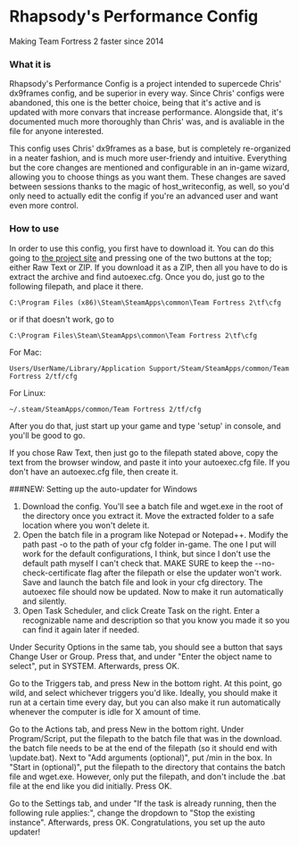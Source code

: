 Rhapsody's Performance Config
==========
Making Team Fortress 2 faster since 2014

### What it is
Rhapsody's Performance Config is a project intended to supercede Chris' dx9frames config, and be superior in every way. Since Chris' configs were abandoned, this one is the better choice, being that it's active and is updated with more convars that increase performance. Alongside that, it's documented much more thoroughly than Chris' was, and is avaliable in the file for anyone interested.

This config uses Chris' dx9frames as a base, but is completely re-organized in a neater fashion, and is much more user-friendy and intuitive. Everything but the core changes are mentioned and configurable in an in-game wizard, allowing you to choose things as you want them. These changes are saved between sessions thanks to the magic of host_writeconfig, as well, so you'd only need to actually edit the config if you're an advanced user and want even more control.

### How to use
In order to use this config, you first have to download it. You can do this going to [the project site](http://rhapsodysl.github.io/perfconfig/) and pressing one of the two buttons at the top; either Raw Text or ZIP. If you download it as a ZIP, then all you have to do is extract the archive and find autoexec.cfg. Once you do, just go to the following filepath, and place it there.

`C:\Program Files (x86)\Steam\SteamApps\common\Team Fortress 2\tf\cfg`

or if that doesn't work, go to

`C:\Program Files\Steam\SteamApps\common\Team Fortress 2\tf\cfg`

For Mac:

`Users/UserName/Library/Application Support/Steam/SteamApps/common/Team Fortress 2/tf/cfg`

For Linux:

`~/.steam/SteamApps/common/Team Fortress 2/tf/cfg`
 
After you do that, just start up your game and type 'setup' in console, and you'll be good to go.

If you chose Raw Text, then just go to the filepath stated above, copy the text from the browser window, and paste it into your autoexec.cfg file. If you don't have an autoexec.cfg file, then create it.

###NEW: Setting up the auto-updater for Windows

1. Download the config. You'll see a batch file and wget.exe in the root of the directory once you extract it. Move the extracted folder to a safe location where you won't delete it.
2. Open the batch file in a program like Notepad or Notepad++. Modify the path past -o to the path of your cfg folder in-game. The one I put will work for the default configurations, I think, but since I don't use the default path myself I can't check that. MAKE SURE to keep the --no-check-certificate flag after the filepath or else the updater won't work.
Save and launch the batch file and look in your cfg directory. The autoexec file should now be updated. Now to make it run automatically and silently.
3. Open Task Scheduler, and click Create Task on the right. Enter a recognizable name and description so that you know you made it so you can find it again later if needed.

Under Security Options in the same tab, you should see a button that says Change User or Group. Press that, and under "Enter the object name to select", put in SYSTEM. Afterwards, press OK.

Go to the Triggers tab, and press New in the bottom right. At this point, go wild, and select whichever triggers you'd like. Ideally, you should make it run at a certain time every day, but you can also make it run automatically whenever the computer is idle for X amount of time.

Go to the Actions tab, and press New in the bottom right. Under Program/Script, put the filepath to the batch file that was in the download. the batch file needs to be at the end of the filepath (so it should end with \update.bat). Next to "Add arguments (optional)", put /min in the box. In "Start in (optional)", put the filepath to the directory that contains the batch file and wget.exe. However, only put the filepath, and don't include the .bat file at the end like you did initially. Press OK.

Go to the Settings tab, and under "If the task is already running, then the following rule applies:", change the dropdown to "Stop the existing instance". Afterwards, press OK. Congratulations, you set up the auto updater!
